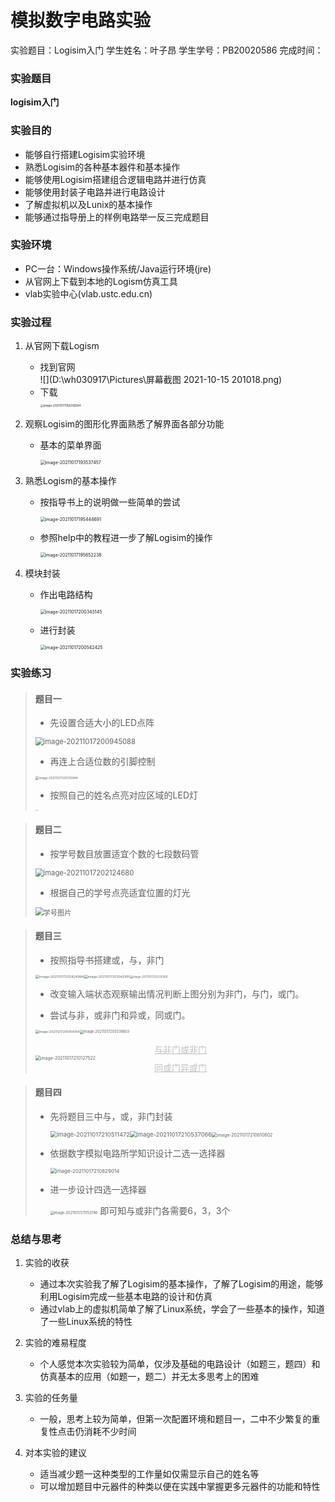 # 模拟数字电路实验
实验题目：Logisim入门 
学生姓名：叶子昂
学生学号：PB20020586
完成时间：

### 实验题目
**logisim入门**
### 实验目的
* 能够自行搭建Logisim实验环境
* 熟悉Logisim的各种基本器件和基本操作
* 能够使用Logisim搭建组合逻辑电路并进行仿真
* 能够使用封装子电路并进行电路设计
* 了解虚拟机以及Lunix的基本操作
* 能够通过指导册上的样例电路举一反三完成题目
### 实验环境
* PC一台：Windows操作系统/Java运行环境(jre)
* 从官网上下载到本地的Logism仿真工具
* vlab实验中心(vlab.ustc.edu.cn)
### 实验过程
1. 从官网下载Logism
   - 找到官网  
     ![](D:\wh030917\Pictures\屏幕截图 2021-10-15 201018.png)
   - 下载  
     <img src="C:\Users\wh030917\AppData\Roaming\Typora\typora-user-images\image-20211017193256264.png" alt="image-20211017193256264" style="zoom: 33%;" />
   
2. 观察Logisim的图形化界面熟悉了解界面各部分功能

   - 基本的菜单界面    

     <img src="C:\Users\wh030917\AppData\Roaming\Typora\typora-user-images\image-20211017193537457.png" alt="image-20211017193537457" style="zoom: 50%;" />

3. 熟悉Logism的基本操作
	- 按指导书上的说明做一些简单的尝试  
	  
	  <img src="C:\Users\wh030917\AppData\Roaming\Typora\typora-user-images\image-20211017195444691.png" alt="image-20211017195444691" style="zoom: 50%;" />
	  
	- 参照help中的教程进一步了解Logisim的操作
	
	  <img src="C:\Users\wh030917\AppData\Roaming\Typora\typora-user-images\image-20211017195652238.png" alt="image-20211017195652238" style="zoom: 50%;" />
	
4. 模块封装

	- 作出电路结构
	
	  <img src="C:\Users\wh030917\AppData\Roaming\Typora\typora-user-images\image-20211017200343145.png" alt="image-20211017200343145" style="zoom: 50%;" />
	
	- 进行封装
	
	  <img src="C:\Users\wh030917\AppData\Roaming\Typora\typora-user-images\image-20211017200542425.png" alt="image-20211017200542425" style="zoom:50%;" />

### 实验练习
>#### 题目一
>
>* 先设置合适大小的LED点阵
>
>  <img src="C:\Users\wh030917\AppData\Roaming\Typora\typora-user-images\image-20211017200945088.png" alt="image-20211017200945088" style="zoom:80%;" />
>
>* 再连上合适位数的引脚控制
>
>  <img src="C:\Users\wh030917\AppData\Roaming\Typora\typora-user-images\image-20211017201135944.png" alt="image-20211017201135944" style="zoom: 35%;"/>
>
>  
>
>* 按照自己的姓名点亮对应区域的LED灯
>
>  <img src="D:\wh030917\a魔术作业\ 名字图片.png" alt=" 名字图片" style="zoom: 8%;" />


>#### 题目二
>* 按学号数目放置适宜个数的七段数码管
>
>  <img src="C:\Users\wh030917\AppData\Roaming\Typora\typora-user-images\image-20211017202124680.png" alt="image-20211017202124680" style="zoom:80%;" />
>
>* 根据自己的学号点亮适宜位置的灯光
>
>  <img src="D:\wh030917\a魔术作业\学号图片.png" alt="学号图片" style="zoom:80%;" />

>#### 题目三
>* 按照指导书搭建或，与，非门
>
><img src="C:\Users\wh030917\AppData\Roaming\Typora\typora-user-images\image-20211017202824984.png" alt="image-20211017202824984" style="zoom:39%;" /><img src="C:\Users\wh030917\AppData\Roaming\Typora\typora-user-images\image-20211017203042955.png" alt="image-20211017203042955" style="zoom:37%;" /><img src="C:\Users\wh030917\AppData\Roaming\Typora\typora-user-images\image-20211017203220369.png" alt="image-20211017203220369" style="zoom:30%;" />
>
>* 改变输入端状态观察输出情况判断上图分别为非门，与门，或门。
>
>* 尝试与非，或非门和异或，同或门。
>
><img src="C:\Users\wh030917\AppData\Roaming\Typora\typora-user-images\image-20211017205458194.png" alt="image-20211017205458194" style="zoom:36%;" /><img src="C:\Users\wh030917\AppData\Roaming\Typora\typora-user-images\image-20211017205536803.png" alt="image-20211017205536803" style="zoom: 40%;" /> 
>
><center style="color:#C0C0C0;text-decoration:underline">与非门或非门</center>
><img src="C:\Users\wh030917\AppData\Roaming\Typora\typora-user-images\image-20211017210127522.png" alt="image-20211017210127522" style="zoom:50%;" />
>
><center style="color:#C0C0C0;text-decoration:underline">同或门异或门</center>

> #### 题目四
>
> * 先将题目三中与，或，非门封装
>
>   <img src="C:\Users\wh030917\AppData\Roaming\Typora\typora-user-images\image-20211017210511472.png" alt="image-20211017210511472" style="zoom:67%;" /><img src="C:\Users\wh030917\AppData\Roaming\Typora\typora-user-images\image-20211017210537066.png" alt="image-20211017210537066" style="zoom:67%;" /><img src="C:\Users\wh030917\AppData\Roaming\Typora\typora-user-images\image-20211017210610802.png" alt="image-20211017210610802" style="zoom: 50%;" />
>
> * 依据数字模拟电路所学知识设计二选一选择器
>
>   <img src="C:\Users\wh030917\AppData\Roaming\Typora\typora-user-images\image-20211017210829014.png" alt="image-20211017210829014" style="zoom:57%;" />
>   
> * 进一步设计四选一选择器
>
>   <img src="C:\Users\wh030917\AppData\Roaming\Typora\typora-user-images\image-20211017211153786.png" alt="image-20211017211153786" style="zoom: 40%;" />
>	即可知与或非门各需要6，3，3个
> 

### 总结与思考

1. 实验的收获

	- 通过本次实验我了解了Logisim的基本操作，了解了Logisim的用途，能够利用Logisim完成一些基本电路的设计和仿真
	- 通过vlab上的虚拟机简单了解了Linux系统，学会了一些基本的操作，知道了一些Linux系统的特性
2. 实验的难易程度
	- 个人感觉本次实验较为简单，仅涉及基础的电路设计（如题三，题四）和仿真基本的应用（如题一，题二）并无太多思考上的困难
3. 实验的任务量
	- 一般，思考上较为简单，但第一次配置环境和题目一，二中不少繁复的重复性点击仍消耗不少时间
4. 对本实验的建议
	- 适当减少题一这种类型的工作量如仅需显示自己的姓名等
	- 可以增加题目中元器件的种类以便在实践中掌握更多元器件的功能和特性
